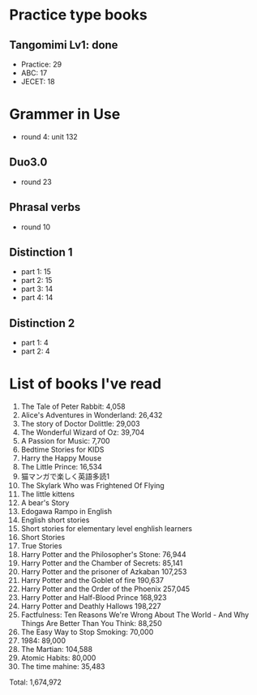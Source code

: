 # Practice type books

## Tangomimi Lv1: done
* Practice: 29
* ABC: 17
* JECET: 18

# Grammer in Use
* round 4: unit 132

## Duo3.0
- round 23

## Phrasal verbs
- round 10

## Distinction 1
- part 1: 15
- part 2: 15
- part 3: 14
- part 4: 14

## Distinction 2
- part 1: 4
- part 2: 4

# List of books I've read
1. The Tale of Peter Rabbit: 4,058
1. Alice's Adventures in Wonderland: 26,432
1. The story of Doctor Dolittle: 29,003
1. The Wonderful Wizard of Oz: 39,704
1. A Passion for Music: 7,700
1. Bedtime Stories for KIDS
1. Harry the Happy Mouse
1. The Little Prince: 16,534
1. 猫マンガで楽しく英語多読1
1. The Skylark Who was Frightened Of Flying
1. The little kittens
1. A bear's Story
1. Edogawa Rampo in English
1. English short stories
1. Short stories for elementary level enghlish learners
1. Short Stories
1. True Stories
1. Harry Potter and the Philosopher's Stone: 76,944
1. Harry Potter and the Chamber of Secrets: 85,141
1. Harry Potter and the prisoner of Azkaban 107,253
1. Harry Potter and the Goblet of fire 190,637
1. Harry Potter and the Order of the Phoenix 257,045
1. Harry Potter and Half-Blood Prince 168,923
1. Harry Potter and Deathly Hallows 198,227
1. Factfulness: Ten Reasons We're Wrong About The World - And Why Things Are Better Than You Think: 88,250
1. The Easy Way to Stop Smoking: 70,000
1. 1984: 89,000
1. The Martian: 104,588
1. Atomic Habits: 80,000
1. The time mahine: 35,483

Total: 1,674,972

